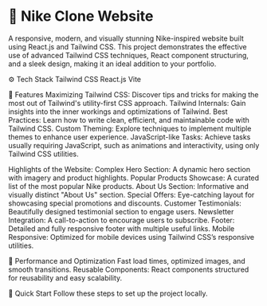 # 👟 Nike Clone Website
A responsive, modern, and visually stunning Nike-inspired website built using React.js and Tailwind CSS. This project demonstrates the effective use of advanced Tailwind CSS techniques, React component structuring, and a sleek design, making it an ideal addition to your portfolio.

⚙️ Tech Stack
Tailwind CSS
React.js
Vite

🔋 Features
Maximizing Tailwind CSS: Discover tips and tricks for making the most out of Tailwind's utility-first CSS approach.
Tailwind Internals: Gain insights into the inner workings and optimizations of Tailwind.
Best Practices: Learn how to write clean, efficient, and maintainable code with Tailwind CSS.
Custom Theming: Explore techniques to implement multiple themes to enhance user experience.
JavaScript-like Tasks: Achieve tasks usually requiring JavaScript, such as animations and interactivity, using only Tailwind CSS utilities.

Highlights of the Website:
Complex Hero Section: A dynamic hero section with imagery and product highlights.
Popular Products Showcase: A curated list of the most popular Nike products.
About Us Section: Informative and visually distinct "About Us" section.
Special Offers: Eye-catching layout for showcasing special promotions and discounts.
Customer Testimonials: Beautifully designed testimonial section to engage users.
Newsletter Integration: A call-to-action to encourage users to subscribe.
Footer: Detailed and fully responsive footer with multiple useful links.
Mobile Responsive: Optimized for mobile devices using Tailwind CSS’s responsive utilities.

🚀 Performance and Optimization
Fast load times, optimized images, and smooth transitions.
Reusable Components: React components structured for reusability and easy scalability.

🤸 Quick Start
Follow these steps to set up the project locally.


